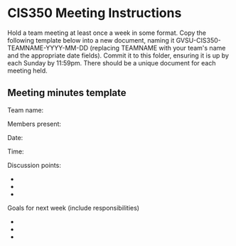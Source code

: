 # CIS350 Meeting Instructions

Hold a team meeting at least once a week in some format.  Copy the following template below into a new document, naming it GVSU-CIS350-TEAMNAME-YYYY-MM-DD (replacing TEAMNAME with your team's name and the appropriate date fields).  Commit it to this folder, ensuring it is up by each Sunday by 11:59pm.  There should be a unique document for each meeting held.

## Meeting minutes template

Team name:

Members present:

Date:

Time:

Discussion points: 

*
*
*

Goals for next week (include responsibilities)

*
*
*